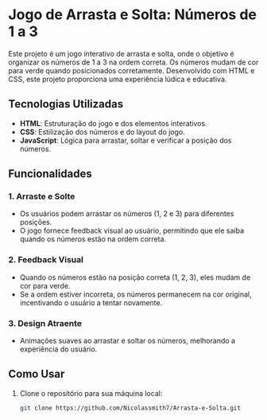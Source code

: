 # Jogo de Arrasta e Solta: Números de 1 a 3

Este projeto é um jogo interativo de arrasta e solta, onde o objetivo é organizar os números de 1 a 3 na ordem correta. Os números mudam de cor para verde quando posicionados corretamente. Desenvolvido com HTML e CSS, este projeto proporciona uma experiência lúdica e educativa.


## Tecnologias Utilizadas

- **HTML**: Estruturação do jogo e dos elementos interativos.
- **CSS**: Estilização dos números e do layout do jogo.
- **JavaScript**: Lógica para arrastar, soltar e verificar a posição dos números.

## Funcionalidades

### 1. Arraste e Solte
- Os usuários podem arrastar os números (1, 2 e 3) para diferentes posições.
- O jogo fornece feedback visual ao usuário, permitindo que ele saiba quando os números estão na ordem correta.

### 2. Feedback Visual
- Quando os números estão na posição correta (1, 2, 3), eles mudam de cor para verde.
- Se a ordem estiver incorreta, os números permanecem na cor original, incentivando o usuário a tentar novamente.

### 3. Design Atraente
- Animações suaves ao arrastar e soltar os números, melhorando a experiência do usuário.

## Como Usar

1. Clone o repositório para sua máquina local:
   ```bash
   git clone https://github.com/Nicolassmith7/Arrasta-e-Solta.git
